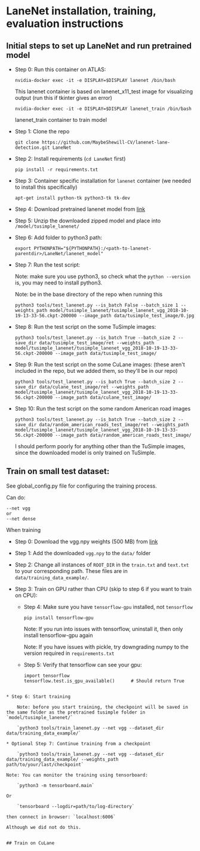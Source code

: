 # LaneNet installation, training, evaluation instructions

## Initial steps to set up LaneNet and run pretrained model

* Step 0: Run this container on ATLAS:

	`nvidia-docker exec -it -e DISPLAY=$DISPLAY lanenet /bin/bash`

	This lanenet container is based on lanenet_x11_test image for visualizing output (run this if tkinter gives an error)

	`nvidia-docker exec -it -e DISPLAY=$DISPLAY lanenet_train /bin/bash`

	lanenet_train container to train model

* Step 1: Clone the repo

	`git clone https://github.com/MaybeShewill-CV/lanenet-lane-detection.git LaneNet`

* Step 2: Install requirements (`cd LaneNet` first)

	`pip install -r requirements.txt`

* Step 3: Container specific installation for `lanenet` container (we needed to install this specifically)

	`apt-get install python-tk python3-tk tk-dev`

* Step 4: Download pretrained lanenet model from [link](https://www.dropbox.com/sh/tnsf0lw6psszvy4/AAA81r53jpUI3wLsRW6TiPCya?dl=0)

* Step 5: Unzip the downloaded zipped model and place into `/model/tusimple_lanenet/`

* Step 6: Add folder to python3 path:

	`export PYTHONPATH="${PYTHONPATH}:/<path-to-lanenet-parentdir>/LaneNet/lanenet_model"`

* Step 7: Run the test script:

	Note: make sure you use python3, so check what the `python --version` is, you may need to install python3.

	Note: be in the base directory of the repo when running this

	`python3 tools/test_lanenet.py --is_batch False --batch_size 1 --weights_path model/tusimple_lanenet/tusimple_lanenet_vgg_2018-10-19-13-33-56.ckpt-200000 --image_path data/tusimple_test_image/0.jpg`

* Step 8: Run the test script on the some TuSimple images:

	`python3 tools/test_lanenet.py --is_batch True --batch_size 2 --save_dir data/tusimple_test_image/ret --weights_path model/tusimple_lanenet/tusimple_lanenet_vgg_2018-10-19-13-33-56.ckpt-200000 --image_path data/tusimple_test_image/`

* Step 9: Run the test script on the some CuLane images: (these aren't included in the repo, but we added them, so they'll be in our repo)

	`python3 tools/test_lanenet.py --is_batch True --batch_size 2 --save_dir data/culane_test_image/ret --weights_path model/tusimple_lanenet/tusimple_lanenet_vgg_2018-10-19-13-33-56.ckpt-200000 --image_path data/culane_test_image/`

* Step 10: Run the test script on the some random American road images

	`python3 tools/test_lanenet.py --is_batch True --batch_size 2 --save_dir data/random_american_roads_test_image/ret --weights_path model/tusimple_lanenet/tusimple_lanenet_vgg_2018-10-19-13-33-56.ckpt-200000 --image_path data/random_american_roads_test_image/`

	I should perform poorly for anything other than the TuSimple images, since the downloaded model is only trained on TuSimple.



## Train on small test dataset:

See global_config.py file for configuring the training process.

Can do:
```
--net vgg
or
--net dense
```

When training

* Step 0: Download the vgg.npy weights (500 MB) from [link](https://mega.nz/#!YU1FWJrA!O1ywiCS2IiOlUCtCpI6HTJOMrneN-Qdv3ywQP5poecM)

* Step 1: Add the downloaded `vgg.npy` to the `data/` folder

* Step 2: Change all instances of `ROOT_DIR` in the `train.txt` and `text.txt` to your corresponding path. These files are in `data/training_data_example/`.

* Step 3: Train on GPU rather than CPU (skip to step 6 if you want to train on CPU):

	* Step 4: Make sure you have `tensorflow-gpu` installed, not `tensorflow`
		
		`pip install tensorflow-gpu`

		Note: If you run into issues with tensorflow, uninstall it, then only install tensorflow-gpu again

		Note: If you have issues with pickle, try downgrading numpy to the version required in `requirements.txt`

	* Step 5: Verify that tensorflow can see your gpu:
		```
		import tensorflow
		tensorflow.test.is_gpu_available()		# Should return True
```

* Step 6: Start training

	Note: before you start training, the checkpoint will be saved in the same folder as the pretrained tusimple folder in `model/tusimple_lanenet/`

	`python3 tools/train_lanenet.py --net vgg --dataset_dir data/training_data_example/`

* Optional Step 7: Continue training from a checkpoint

	`python3 tools/train_lanenet.py --net vgg --dataset_dir data/training_data_example/ --weights_path path/to/your/last/checkpoint`

Note: You can monitor the training using tensorboard:

	`python3 -m tensorboard.main`

Or

	`tensorboard --logdir=path/to/log-directory`

then connect in browser: `localhost:6006`

Although we did not do this.


## Train on CuLane
